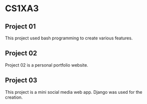 # CS1XA3

## Project 01

This project used bash programming to create various features.

## Project 02

Project 02 is a personal portfolio website.

## Project 03

This project is a mini social media web app. Django was used for the creation.
